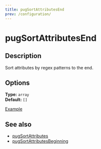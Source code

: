 ```yaml
---
title: pugSortAttributesEnd
prev: /configuration/
---
```


# pugSortAttributesEnd

## Description

Sort attributes by regex patterns to the end.

## Options

**Type:** `array`  
**Default:** `[]`

[Example](https://github.com/prettier/plugin-pug/issues/22#issuecomment-699509995)

## See also

- [pugSortAttributes](./pugSortAttributes.md)
- [pugSortAttributesBeginning](./pugSortAttributesBeginning.md)
